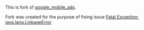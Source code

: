 This is fork of [google_mobile_ads](https://github.com/googleads/googleads-mobile-flutter/tree/main/packages/google_mobile_ads).

Fork was created for the purpose of fixing issue [Fatal Exception: java.lang.LinkageError](https://github.com/googleads/googleads-mobile-flutter/issues/471)
